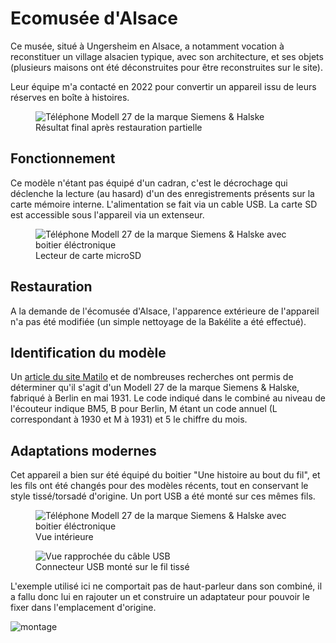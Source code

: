 # Ecomusée d'Alsace

Ce musée, situé à Ungersheim en Alsace, a notamment vocation à reconstituer un village alsacien typique, avec son architecture, et ses objets (plusieurs maisons ont été déconstruites pour être reconstruites sur le site).

Leur équipe m'a contacté en 2022 pour convertir un appareil issu de leurs réserves en boîte à histoires.

<figure class="center half">
  <img alt="Téléphone Modell 27 de la marque Siemens & Halske" src="https://user-images.githubusercontent.com/1282106/187080218-7af73e71-9377-4256-b803-4c3b35fe0cd4.JPG">
  <figcaption>Résultat final après restauration partielle</figcaption>
</figure>

## Fonctionnement
Ce modèle n'étant pas équipé d'un cadran, c'est le décrochage qui déclenche la lecture (au hasard) d'un des enregistrements présents sur la carte mémoire interne.
L'alimentation se fait via un cable USB. La carte SD est accessible sous l'appareil via un extenseur.
<figure class="center half">
  <img alt="Téléphone Modell 27 de la marque Siemens & Halske avec boitier éléctronique" src="https://user-images.githubusercontent.com/1282106/187081853-841fcdd2-9834-4315-9132-6ab538ca2003.jpg">
  <figcaption>Lecteur de carte microSD</figcaption>
</figure>

## Restauration
A la demande de l'écomusée d'Alsace, l'apparence extérieure de l'appareil n'a pas été modifiée (un simple nettoyage de la Bakélite a été effectué).

## Identification du modèle
Un [article du site Matilo](http://www.matilo.eu/3-the-phones/1926-1945-bakeliet-ww2/siemens-halske-vsa-tist-66-c4/?lang=en) et de nombreuses recherches ont permis de déterminer qu'il s'agit d'un Modell 27 de la marque Siemens & Halske, fabriqué à Berlin en mai 1931. Le code indiqué dans le combiné au niveau de l'écouteur indique BM5, B pour Berlin, M étant un code annuel (L correspondant à 1930 et M à 1931) et 5 le chiffre du mois.

## Adaptations modernes
Cet appareil a bien sur été équipé du boitier "Une histoire au bout du fil", et les fils ont été changés pour des modèles récents, tout en conservant le style tissé/torsadé d'origine. Un port USB a été monté sur ces mêmes fils.

<figure class="center half">
  <img alt="Téléphone Modell 27 de la marque Siemens & Halske avec boitier éléctronique" src="https://user-images.githubusercontent.com/1282106/187081074-26b64bcd-c40d-4b47-b233-4fe9129ca530.jpg">
  <figcaption>Vue intérieure</figcaption>
</figure>
<figure class="center half">
  <img alt="Vue rapprochée du câble USB" src="https://user-images.githubusercontent.com/1282106/187081492-f504de80-3ed4-4655-9441-999b9b638806.JPG">
  <figcaption>Connecteur USB monté sur le fil tissé</figcaption>
</figure>

L'exemple utilisé ici ne comportait pas de haut-parleur dans son combiné, il a fallu donc lui en rajouter un et construire un adaptateur pour pouvoir le fixer dans l'emplacement d'origine.

![montage](https://user-images.githubusercontent.com/1282106/187081459-62cb4a89-08d1-4c11-86b8-980a5f6e7769.jpg)
